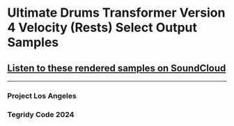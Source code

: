 # Ultimate Drums Transformer Version 4 Velocity (Rests) Select Output Samples

## [Listen to these rendered samples on SoundCloud](https://soundcloud.com/aleksandr-sigalov-61/sets/ultimate-drums-transformer)

***

### Project Los Angeles
### Tegridy Code 2024

